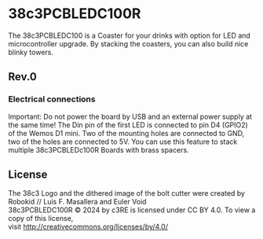 # 38c3PCBLEDC100R
The 38c3PCBLEDC100 is a Coaster for your drinks with option for LED and microcontroller upgrade. By stacking the coasters, you can also build nice blinky towers.

## Rev.0
### Electrical connections
Important: Do not power the board by USB and an external power supply at the same time!
The Din pin of the first LED is connected to pin D4 (GPIO2) of the Wemos D1 mini. Two of the mounting holes are connected to GND, two of the holes are connected to 5V. You can use this feature to stack multiple 38c3PCBLEDc100R Boards with brass spacers.

## License
The 38c3 Logo and the dithered image of the bolt cutter were created by Robokid // Luis F. Masallera and Euler Void \
38c3PCBLEDC100R © 2024 by c3RE is licensed under CC BY 4.0. To view a copy of this license, \
visit http://creativecommons.org/licenses/by/4.0/

